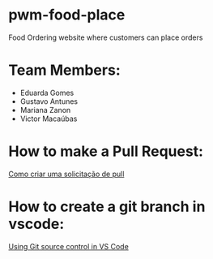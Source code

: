 # pwm-food-place
Food Ordering website where customers can place orders

# Team Members:
- Eduarda Gomes
- Gustavo Antunes
- Mariana Zanon
- Victor Macaúbas

# How to make a Pull Request:

[Como criar uma solicitação de pull](https://docs.github.com/pt/pull-requests/collaborating-with-pull-requests/proposing-changes-to-your-work-with-pull-requests/creating-a-pull-request)

# How to create a git branch in vscode:

[Using Git source control in VS Code](https://code.visualstudio.com/docs/sourcecontrol/overview#:~:text=You%20can%20create%20and%20checkout,tags%20in%20the%20current%20repository.)
